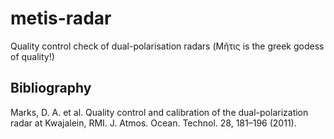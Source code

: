 # metis-radar

Quality control check of dual-polarisation radars (Μῆτις is the greek godess of quality!)

## Bibliography

Marks, D. A. et al. Quality control and calibration of the dual-polarization radar at Kwajalein, RMI. J. Atmos. Ocean. Technol. 28, 181–196 (2011).

